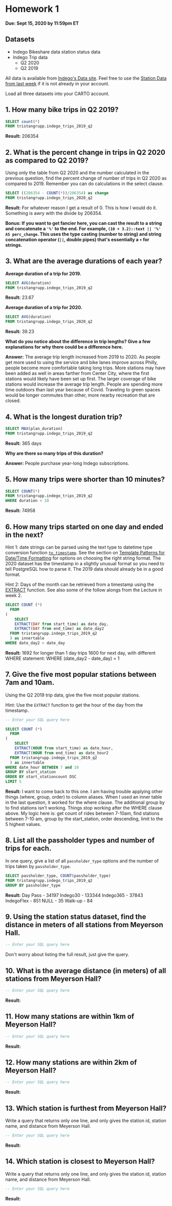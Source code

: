 # Homework 1

**Due: Sept 15, 2020 by 11:59pm ET**

## Datasets

* Indego Bikeshare data station status data
* Indego Trip data
  - Q2 2020
  - Q2 2019

All data is available from [Indego's Data site](https://www.rideindego.com/about/data/). Feel free to use the [Station Data from last week](https://raw.githubusercontent.com/MUSA-509/week-1-introductions/master/data/indego_station_status.geojson) if it is not already in your account.

Load all three datasets into your CARTO account.

## 1. How many bike trips in Q2 2019?


```SQL
SELECT count(*)
FROM tristangrupp.indego_trips_2019_q2
```

**Result:** 206354

## 2. What is the percent change in trips in Q2 2020 as compared to Q2 2019?

Using only the table from Q2 2020 and the number calculated in the previous question, find the percent change of number of trips in Q2 2020 as compared to 2019. Remember you can do calculations in the select clause.
 
```SQL
SELECT ((206354 - COUNT(*))/206354) as change
FROM tristangrupp.indego_trips_2020_q2
```

**Result:**
For whatever reason I get a result of 0. This is how I would do it. Something is awry with the divide by 206354. 

__Bonus: If you want to get fancier here, you can cast the result to a string and concatenate a `'%'` to the end. For example, `(10 + 3.2)::text || '%' AS perc_change`. This uses the type casting (number to string) and string concatenation operator (`||`, double pipes) that's essentially a `+` for strings.__

## 3. What are the average durations of each year?

**Average duration of a trip for 2019.**

```SQL
SELECT AVG(duration)
FROM tristangrupp.indego_trips_2019_q2
```
**Result:**
23.67

**Average duration of a trip for 2020.**

```SQL
SELECT AVG(duration)
FROM tristangrupp.indego_trips_2020_q2
```
**Result:**
39.23

**What do you notice about the difference in trip lengths? Give a few explanations for why there could be a difference here.**

**Answer:**
The average trip length increased from 2019 to 2020.
As people get more used to using the service and bike lanes improve across Philly, people become more comfortable taking long trips. More stations may have been added as well in areas farther from Center City, where the first stations would likely have been set up first. The larger coverage of bike stations would increase the average trip length. People are spending more time outdoors than last year because of Covid. Traveling to green spaces would be longer commutes than other, more nearby recreation that are closed.

## 4. What is the longest duration trip?

```SQL
SELECT MAX(plan_duration)
FROM tristangrupp.indego_trips_2019_q2

```
**Result:**
365 days

**Why are there so many trips of this duration?**

**Answer:**
People purchase year-long Indego subscriptions. 

## 5. How many trips were shorter than 10 minutes?

```SQL
SELECT COUNT(*)
FROM tristangrupp.indego_trips_2019_q2
WHERE duration < 10
```

**Result:**
74958

## 6. How many trips started on one day and ended in the next?

Hint 1: date strings can be parsed using the text type to datetime type conversion function [`to_timestamp`](https://www.postgresql.org/docs/12/functions-formatting.html). See the section on [Template Patterns for Date/Time Formatting](https://www.postgresql.org/docs/12/functions-formatting.html#FUNCTIONS-FORMATTING-DATETIME-TABLE) for options on choosing the right string format. The 2020 dataset has the timestamp in a slightly unusual format so you need to tell PostgreSQL how to parse it. The 2019 data should already be in a good format.

Hint 2: Days of the month can be retrieved from a timestamp using the [EXTRACT](https://www.postgresql.org/docs/12/functions-datetime.html#FUNCTIONS-DATETIME-EXTRACT) function. See also some of the follow alongs from the Lecture in week 2.

```SQL
SELECT COUNT (*)
  FROM
(
  	SELECT
  	EXTRACT(DAY from start_time) as date_day,
  	EXTRACT(DAY from end_time) as date_day2
  FROM tristangrupp.indego_trips_2019_q2
  ) as innertable
WHERE date_day2 > date_day
```

**Result:**
1692 for longer than 1 day trips
1600 for next day, with different WHERE statement: WHERE (date_day2 - date_day) = 1


## 7. Give the five most popular stations between 7am and 10am.

Using the Q2 2019 trip data, give the five most popular stations.

Hint: Use the `EXTRACT` function to get the hour of the day from the timestamp.

```SQL
-- Enter your SQL query here

SELECT COUNT (*)
  FROM
(
  	SELECT
  	EXTRACT(HOUR from start_time) as date_hour,
  	EXTRACT(HOUR from end_time) as date_hour2
  FROM tristangrupp.indego_trips_2019_q2
  ) as innertable
WHERE date_hour BETWEEN 7 and 10
GROUP BY start_station
ORDER BY start_stationcount DSC
LIMIT 5
```

**Result:**
I want to come back to this one. I am having trouble applying other things (where, group, order) to column aliases.
When I used an inner table in the last question, it worked for the where clause. The additional group by to find stations isn't working. Things stop working after the WHERE clause above. My logic here is: get count of rides between 7-10am, find stations between 7-10 am, group by the start_station, order descending, limit to the 5 highest values. 

## 8. List all the passholder types and number of trips for each.

In one query, give a list of all `passholder_type` options and the number of trips taken by `passholder_type`.

```SQL
SELECT passholder_type, COUNT(passholder_type)
FROM tristangrupp.indego_trips_2019_q2
GROUP BY passholder_type
```

**Result:**
Day Pass - 34197
Indego30 - 133344
Indego365 - 37843
IndegoFlex - 851
NULL - 35
Walk-up - 84

## 9. Using the station status dataset, find the distance in meters of all stations from Meyerson Hall.

```SQL
-- Enter your SQL query here
```

Don't worry about listing the full result, just give the query.

## 10. What is the average distance (in meters) of all stations from Meyerson Hall?

```SQL
-- Enter your SQL query here
```

**Result:**

## 11. How many stations are within 1km of Meyerson Hall?

```SQL
-- Enter your SQL query here
```

**Result:**

## 12. How many stations are within 2km of Meyerson Hall?

```SQL
-- Enter your SQL query here
```

**Result:**

## 13. Which station is furthest from Meyerson Hall?

Write a query that returns only one line, and only gives the station id, station name, and distance from Meyerson Hall.

```SQL
-- Enter your SQL query here
```

**Result:**

## 14. Which station is closest to Meyerson Hall?

Write a query that returns only one line, and only gives the station id, station name, and distance from Meyerson Hall.


```SQL
-- Enter your SQL query here
```

**Result:**
